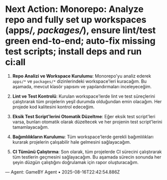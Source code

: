 # Next Action: Monorepo: Analyze repo and fully set up workspaces (apps/*, packages/*), ensure lint/test green end-to-end; auto-fix missing test scripts; install deps and run ci:all

1. **Repo Analizi ve Workspace Kurulumu**: Monorepo'yu analiz ederek `apps/*` ve `packages/*` dizinlerindeki workspace'leri kuracağım. Bu aşamada, mevcut klasör yapısını ve yapılandırmaları inceleyeceğim.

2. **Lint ve Test Kontrolü**: Kurulan workspace'lerde lint ve test süreçlerini çalıştırarak tüm projelerin yeşil durumda olduğundan emin olacağım. Her projede kod kalitesini kontrol edeceğim.

3. **Eksik Test Script'lerini Otomatik Düzeltme**: Eğer eksik test script'leri varsa, bunları otomatik olarak düzeltecek ve her projenin test script'lerini tamamlayacağım.

4. **Bağımlılıkların Kurulumu**: Tüm workspace'lerde gerekli bağımlılıkları kurarak projelerin çalışabilir hale gelmesini sağlayacağım.

5. **CI Tümünü Çalıştırma**: Son olarak, tüm projelerde CI sürecini çalıştırarak tüm testlerin geçmesini sağlayacağım. Bu aşamada sürecin sonunda her şeyin düzgün çalıştığını doğrulamak için rapor oluşturacağım.

— Agent: GameBY Agent • 2025-08-16T22:42:54.886Z
